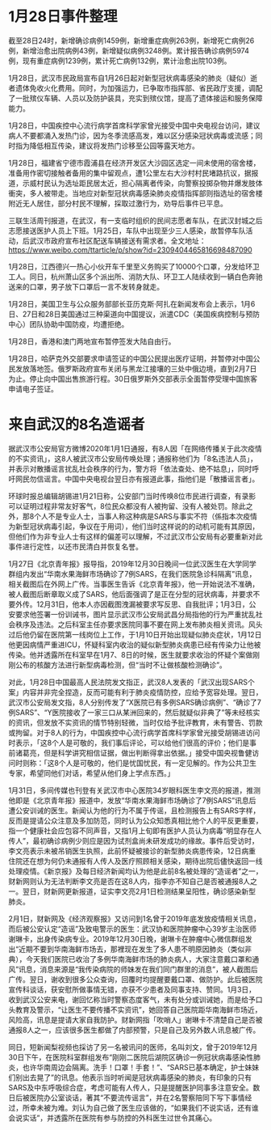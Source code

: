 # 1月28日事件整理

截至28日24时，新增确诊病例1459例，新增重症病例263例，新增死亡病例26例，新增治愈出院病例43例，新增疑似病例3248例。累计报告确诊病例5974例，现有重症病例1239例，累计死亡病例132例，累计治愈出院103例。

1月28日，武汉市民政局宣布自1月26日起对新型冠状病毒感染的肺炎（疑似）逝者遗体免收火化费用。同时，为加强运力，已争取市指挥部、省民政厅支援，调配了一批殡仪车辆、人员以及防护装具，充实到殡仪馆，提高了遗体接运和服务保障能力。

1月28日，中国疾控中心流行病学首席科学家曾光接受中国中央电视台访问，建议病人不要都涌入发热门诊，因为冬季流感高发，难以区分感染冠状病毒或流感；同时指为降低相互传染，建议将发热门诊移至公园等露天地方。

1月28日，福建省宁德市霞浦县在经济开发区大沙园区选定一间未使用的宿舍楼，准备用作密切接触者备用的集中留观点，遭1公里左右大沙村村民堵路抗议，据报道，示威村民认为选址距民居太近，担心隔离者传染，向警察投掷杂物并爆发肢体衝突，多人被带走。当地应对新型冠状病毒感染肺炎疫情指挥部则指选址的宿舍楼附近无人居住，部分村民不理解，採取过激行为，劝导后事件已平息。

三联生活周刊报道，在武汉，有一支临时组织的民间志愿者车队，在武汉封城之后志愿接送医护人员上下班。1月25日，车队中出现至少三人感染，故暂停车队活动，后武汉市政府宣布社区配送车辆接送有需求者。全文地址：https://www.weibo.com/ttarticle/p/show?id=2309404465816698487090

1月28日，江西德兴一热心小伙开车千里至义务购买了10000个口罩，分发给环卫工人。同日，杭州萧山区多个派出所、消防大队、环卫工人陆续收到一辆白色奔驰送来的口罩，男子放下口罩后一言不发转身就走。

1月28日，美国卫生与公众服务部部长亚历克斯·阿扎在新闻发布会上表示，1月6日、27日和28日美国通过三种渠道向中国提议，派遣CDC（美国疾病控制与预防中心）团队协助中国防疫，均遭拒绝。

1月28日，香港和澳门两地宣布暂停签发大陆自由行。

1月28日，哈萨克外交部要求申请签证的中国公民提出医疗证明，并暂停对中国公民发放落地签。俄罗斯政府宣布关闭与黑龙江接壤的三处中俄边境，直到2月7日为止。停止向中国出售旅游行程。30日俄罗斯外交部表示全面暂停受理中国旅客申请电子签证。

# 来自武汉的8名造谣者

据武汉市公安局官方微博2020年1月1日通报，有8人因「在网络传播关于此次疫情的不实资讯」，这8人被武汉市公安局传唤处理；通报称他们为「8名违法人员」，并表示对散播谣言扰乱社会秩序的行为，警方将「依法查处、绝不姑息」，同时呼吁网民勿信谣言。中国中央电视台翌日亦有报道此事，指他们是「散播谣言者」。

环球时报总编辑胡锡进1月21日称，公安部门当时传唤8位市民进行调查，有录影可以证明过程非常友好客气，8位民众都没有人被拘留、没有人被处罚。除此之外，那8个人不是专业人士，当事人称这种病是SARS与事实不符（係指本次疫情为新型冠状病毒引起，争议在于用词），他们当时这样说的的动机可能有其原因，但他们作为非专业人士有这样的偏差可以理解，不过武汉市公安局有必要重新对此事件进行定性，以还市民清白并恢复名誉。

1月27日《北京青年报》报导指，2019年12月30日晚间一位武汉医生在大学同学群组内发出“华南水果海鲜市场确诊了7例SARS，在我们医院急诊科隔离”讯息，相关截图后在外网上广传。当事医生告诉《北京青年报》，他一开始说法不准确，被人截图后断章取义成了SARS，他后面强调了是正在分型的冠状病毒，并要求不要外传。12月31日，他本人亦因截图洩漏被要求写反思、自我批评；1月3日，公安要求他签署一份训诫书，图片显示武汉市公安局武昌分局指他的行为严重扰乱社会秩序及违法。之后科室主任亦要求医院同事不要在网上发布肺炎相关资讯。风头过后他仍留在医院第一线岗位上工作，于1月10日开始出现疑似肺炎症状，1月12日他更因病情严重进ICU，怀疑科室内收治的疑似新型肺炎病患已经有传染力让他被传染。他并透露所在科室早在1月7、8日的时候，医生就要求收治的怀疑个案做刚刚公布的核酸方法进行新型病毒检测，但“当时不让做核酸检测确诊”。

对此，1月28日中国最高人民法院发文指正，武汉8人发表的「武汉出现SARS个案」内容并非完全捏造，反而可能有利于肺炎疫情防控，应给予宽容处理。翌日，武汉市公安局发文指，8人分别传发了“X医院已有多例SARS确诊病例”、“确诊了7例SARS”、“Y医院接收了一家三口从某洲回来的，然后就疑似非典了”等未经核实的资讯，但发放不实资讯的情节特别轻微，当时仅给予批评教育，未有警告、罚款或拘留。对于8人的行为，中国疾控中心流行病学首席科学家曾光接受胡锡进访问时表示，「这8个人是可敬的，我们事后评论，可以给他们很高的评价；他们是事前诸葛亮，但是科学讲究相信证据，做出判断得拿出依据。」接受中国央视鲁健访问时则称：「这8个人是可敬的，他们是忧国忧民，有一定见解的。作为公共卫生专家，希望同他们对话，希望从他们身上学点东西。」

1月31日，多间传媒也刊登有关武汉市中心医院34岁眼科医生李文亮的报道，推测他即是《北京青年报》报道中，发放“华南水果海鲜市场确诊了7例SARS”讯息后遭公安训诫的医生。新闻认为他的行为不属于传谣，且检测报告上有SARS字样，反而是提请公众注意及多加防范，同时认为公众知悉真相比他个人的平反更重要，指一个健康社会应包容不同声音，又指1月上旬即有医护人员认为病毒“明显存在人传人”，最初确诊病例少则应是因为试剂盒尚未研发成功的缘故。事件后受访时，李文亮表示未被吊销医生执照，此前怀疑被接诊的新型肺炎病患传染，12日病重住院还在想为何仍未通报有人传人及医疗照顾相关感染，期待出院后儘快返回一线处理疫情。《新京报》及每日经济新闻均认为他是此前8名被处理的“造谣者”之一，财新网则认为无法判断李文亮是否在这8人内，指李亦不知自己是否被通报8人之一。翌日，财新网更新报道，证实李文亮2月1日检测结果呈阳性，确诊感染新型肺炎。

2月1日，财新网及《经济观察报》又访问到1名曾于2019年底发放疫情相关讯息，而后被公安认定“造谣”及致电警示的医生：武汉协和医院肿瘤中心39岁主治医师谢琳卡，出身传染病专业。2019年12月30日晚，谢琳卡在肿瘤中心微信群组发出“近期不要到华南海鲜市场去，那裡现在发生了多人患不明原因肺炎（类似非典），今天我们医院已收治了多例华南海鲜市场的肺炎病人，大家注意戴口罩和通风”讯息，消息来源是“我传染病院的师妹发在我们同门群里的消息”，被人截图后广传。翌日，谢收到很多公众查询，回覆时均提醒要戴口罩、做防护。此后被医院宣传科谈话，获安慰所做事情无错，亦获不少患者及同事支持、赞同。1月3日，收到武汉公安来电，谢回忆称当时警察态度客气，未有处分或训诫她，而是给予口头教育及警示，“让医生不要传播不实资讯”，她回答自己医院距华南海鲜市场近，风险高，讯息是提请大家自我防护。财新网指「吹哨人」谢琳卡不清楚自己是否被通报8人之一，应该很多医生都做了内部预警，只是自己及另外数人讯息被广传。

同日，短新闻梨视频也採访了另一名被讯问的医师，名叫刘文，曾于2019年12月30日下午，在医院科室群组发布“刚刚二医院后湖院区确诊一例冠状病毒感染性肺炎，也许华南周边会隔离。洗手！口罩！手套！”、“SARS已基本确定，护士妹妹们别出去晃了”的讯息。他表示当时听闻是冠状病毒感染的肺炎，有印象的只有SARS及中东呼吸综合症，考虑可能有人传人，只是提醒医护同事多注意安全。数日后被医院办公室谈话，著其“不要流传谣言”，并在2名警察陪同下写下事情经过，所幸未被为难。刘认为自己做了医生应该做的，“如果我们不说实话，还有谁会说实话”，并透露所在医院有参与防控的外科医生过世令其痛心。
